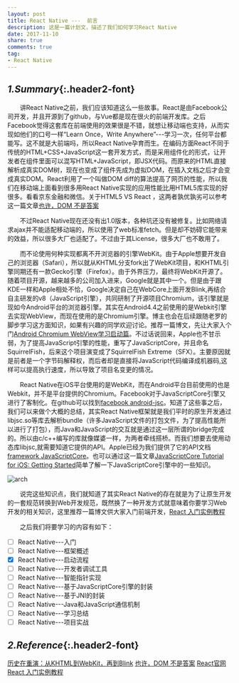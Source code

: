 ```yaml
---
layout: post
title: React Native ---  前言
description: 这是一篇计划文，描述了我们如何学习React Native
date: 2017-11-10
share: true
comments: true
tag:
- React Native
---
```

## *1.Summary*{:.header2-font}

&emsp;&emsp;讲React Native之前，我们应该知道这么一些故事。React是由Facebook公司开发，并且开源到了github，与Vue都是现在很火的前端开发库。之后Facebook觉得这套库在前端使用的效果很是不错，就想让移动端也支持，从而实现如他们的口号一样“Learn Once，Write Anywhere”---学习一次，任何平台都能写。这不就是大前端吗，所以React Native孕育而生。在编码方面React不同于传统的HTML+CSS+JavaScript这一套开发方式，而是采用组件化的形式，让开发者在组件里面可以混写HTML+JavaScript，即JSX代码。而原来的HTML直接解析成真实DOM树，现在也变成了组件先成为虚拟DOM，在插入文档之后才会变成真实DOM。React利用了一个叫做DOM diff的算法提高了网页的性能，所以我们在移动端上面看到很多用React Native实现的应用性能比用HTML5库实现的好很多。看看京东金融和微信。关于HTML5 VS React ，这两者孰优孰劣可以参考这一篇文章[也许，DOM 不是答案](http://www.ruanyifeng.com/blog/2015/02/future-of-dom.html)

&emsp;&emsp;不过React Native现在还没有出1.0版本，各种坑还没有被修复。比如网络请求ajax并不能适配移动端的，所以使用了web标准fetch。但是却不妨碍它能带来的效益，所以很多大厂也适配了。不过由于其License，很多大厂也不敢用了。

&emsp;&emsp;而不论使用何种实现都离不开浏览器的引擎WebKit。由于Apple想要开发自己的浏览器（Safari），所以就从KHTML分支fork出了WebKit项目，和KHTML引擎同期还有一款Gecko引擎（Firefox）。由于外界压力，最终将WebKit开源了。随着项目开源，越来越多的公司加入进来，Google就是其中一个。但是由于跟KDE一样和Apple相处不恰，Google决定自己在WebCore上面开发Blink,再结合自主研发的v8（JavaScript引擎），共同研制了开源项目Chromium，该引擎就是现如今Android平台的浏览器引擎。其实在Android4.4之前使用的是Webkit引擎去实现WebView，而现在使用的是Chromium引擎。博主也会在后续跟随老罗的脚步学习这方面知识，如果有兴趣的同学欢迎讨论。推荐一篇博文，先让大家入个门[Android Chromium WebView学习启动篇](http://blog.csdn.net/luoshengyang/article/details/46569161)。不过话说回来，Apple也不甘示弱，为了提高JavaScript引擎的性能，重写了JavaScriptCore，并且命名SquirrelFish，后来这个项目演变成了SquirrelFish  Extreme（SFX）。主要原因就是前者是一个字节码解释权，而后者却是直接将JavaScript代码编译成机器码,这样可以提高执行速度，所以导致了项目名变更的情况。

&emsp;&emsp;React Native在iOS平台使用的是WebKit，而在Android平台目前使用的也是Webkit，并不是平台提供的Chromium。Facebook对于JavaScriptCore引擎又进行了客制化。在github可以找到[facebook android-jsc](https://github.com/facebook/android-jsc)。知道了这些事之后，我们可以来做个大概的总结，其实React Native框架就是我们平时的原生开发通过libjsc.so等库去解析bundle（许多JavaScript文件的打包文件，为了提高性能所以进行了打包），而Java和JavaScript的交互就是通过这一层所谓的bridge完成的。所以由c/c++编写的库就像媒婆一样，为两者牵线搭桥。而我们想要去使用动态库libjsc,就需要知道它提供的API。Apple已经为我们提供了它的API文档[framework JavaScriptCore](https://developer.apple.com/documentation/javascriptcore)。也可以通过这一篇文章[JavaScriptCore Tutorial for iOS: Getting Started](https://www.raywenderlich.com/124075/javascriptcore-tutorial)简单了解一下JavaScriptCore引擎中的一些知识。

![arch]({{site.baseurl}}/asset/2017-11-10-react-native-foreword-arch.jpeg)


&emsp;&emsp;说完这些知识点，我们就知道了其实React Native的存在就是为了让原生开发的一套规范转换到Web开发规范，既然换了一种开发方式就意味着你要学习Web开发的相关知识，这里推荐一篇博文供大家入门前端开发，[React 入门实例教程](http://www.ruanyifeng.com/blog/2015/03/react.html)

&emsp;&emsp;之后我们将要学习的内容有如下：

- [ ] React Native---入门
- [ ] React Native---框架概述
- [x] React Native---启动流程
- [ ] React Native---开发者调试工具
- [ ] React Native---智能指针实现
- [ ] React Native---基于JavaScriptCore引擎的封装
- [ ] React Native---基于JNI的封装
- [ ] React Native---Java和JavaScript通信机制
- [ ] React Native---学习总结
- [ ] React Native---项目实战

## *2.Reference*{:.header2-font}

[历史在重演：从KHTML到WebKit，再到Blink](https://36kr.com/p/202396.html)
[也许，DOM 不是答案](http://www.ruanyifeng.com/blog/2015/02/future-of-dom.html)
[React官网](https://reactjs.org/docs/hello-world.html)
[React 入门实例教程](http://www.ruanyifeng.com/blog/2015/03/react.html)
